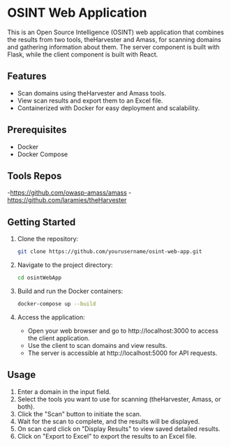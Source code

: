 # OSINT Web Application

This is an Open Source Intelligence (OSINT) web application that combines the results from two tools, theHarvester and Amass, for scanning domains and gathering information about them. The server component is built with Flask, while the client component is built with React.

## Features

- Scan domains using theHarvester and Amass tools.
- View scan results and export them to an Excel file.
- Containerized with Docker for easy deployment and scalability.

## Prerequisites

- Docker
- Docker Compose

## Tools Repos
-https://github.com/owasp-amass/amass
-https://github.com/laramies/theHarvester

## Getting Started

1. Clone the repository:

   ```bash
   git clone https://github.com/yourusername/osint-web-app.git
   ```

2. Navigate to the project directory:

   ```bash
   cd osintWebApp
   ```

3. Build and run the Docker containers:

   ```bash
   docker-compose up --build
   ```

4. Access the application:

   - Open your web browser and go to http://localhost:3000 to access the client application.
   - Use the client to scan domains and view results.
   - The server is accessible at http://localhost:5000 for API requests.

## Usage

1. Enter a domain in the input field.
2. Select the tools you want to use for scanning (theHarvester, Amass, or both).
3. Click the "Scan" button to initiate the scan.
4. Wait for the scan to complete, and the results will be displayed.
5. On scan card click on "Display Results" to view saved detailed results.
6. Click on "Export to Excel" to export the results to an Excel file.

